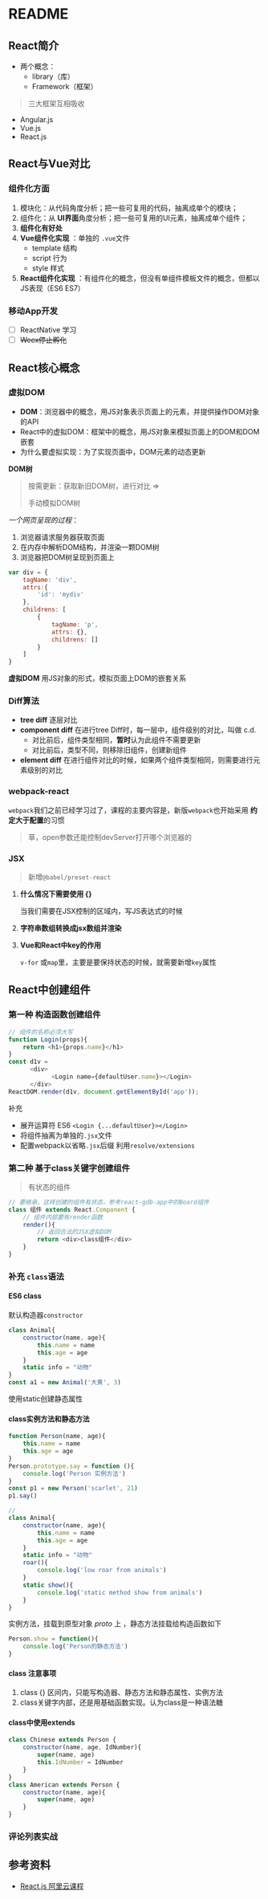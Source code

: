 # README

## React简介

- 两个概念：
  - library（库）
  - Framework（框架）

> 三大框架互相吸收

- Angular.js
- Vue.js
- React.js

## React与Vue对比

### 组件化方面

1. 模块化：从代码角度分析；把一些可复用的代码，抽离成单个的模块；
2. 组件化：从 **UI界面**角度分析；把一些可复用的UI元素，抽离成单个组件；
3. **组件化有好处**
4. **Vue组件化实现** ：单独的 `.vue`文件
   - template 结构
   - script 行为
   - style 样式
5. **React组件化实现** ：有组件化的概念，但没有单组件模板文件的概念，但都以JS表现（ES6 ES7）

### 移动App开发

- [ ] ReactNative 学习
- [ ] ~~Weex停止孵化~~

## React核心概念

### 虚拟DOM

- **DOM**：浏览器中的概念，用JS对象表示页面上的元素，并提供操作DOM对象的API
- React中的虚拟DOM：框架中的概念，用JS对象来模拟页面上的DOM和DOM嵌套
- 为什么要虚拟实现：为了实现页面中，DOM元素的动态更新

**DOM树** 

> 按需更新：获取新旧DOM树，进行对比 =>
>
> 手动模拟DOM树

*一个网页呈现的过程*：

1. 浏览器请求服务器获取页面
2. 在内存中解析DOM结构，并渲染一颗DOM树
3. 浏览器把DOM树呈现到页面上

```javascript
var div = {
    tagName: 'div',
    attrs:{
        'id': 'mydiv'
    },
    childrens: [
        {
            tagName: 'p',
            attrs: {},
            childrens: []
        }
    ]
}
```

**虚拟DOM** 用JS对象的形式，模拟页面上DOM的嵌套关系

### Diff算法

- **tree diff** 逐层对比
- **component diff** 在进行tree Diff时，每一层中，组件级别的对比，叫做 c.d.
  - 对比前后，组件类型相同，**暂时**认为此组件不需要更新
  - 对比前后，类型不同，则移除旧组件，创建新组件
- **element diff** 在进行组件对比的时候，如果两个组件类型相同，则需要进行元素级别的对比

### webpack-react

`webpack`我们之前已经学习过了，课程的主要内容是，新版`webpack`也开始采用 **约定大于配置**的习惯

> 草，open参数还能控制devServer打开哪个浏览器的

### JSX

>  新增`@babel/preset-react` 

1. **什么情况下需要使用 {}**

    当我们需要在JSX控制的区域内，写JS表达式的时候

2. **字符串数组转换成jsx数组并渲染**

3. **Vue和React中key的作用** 

   `v-for` 或`map`里，主要是要保持状态的时候，就需要新增`key`属性
## React中创建组件

### 第一种 构造函数创建组件

```javascript
// 组件的名称必须大写
function Login(props){
    return <h1>{props.name}</h1>
}
const d1v = 
      <div>
      		<Login name={defaultUser.name}></Login>
      </div>
ReactDOM.render(d1v, document.getElementById('app'));
```
补充
- 展开运算符 ES6 `<Login {...defaultUser}></Login>`
- 将组件抽离为单独的`.jsx`文件
- 配置webpack以省略`.jsx`后缀  利用`resolve/extensions`

### 第二种 基于class关键字创建组件

> 有状态的组件

```javascript
// 要继承，这样创建的组件有状态，参考react-gdb-app中的Board组件
class 组件 extends React.Component {
    // 组件内部要有render函数
    render(){
        // 返回合法的JSX虚拟DOM
        return <div>class组件</div>
    }
}
```



### 补充 `class`语法

#### ES6 class

默认构造器`constructor`

```javascript
class Animal{
    constructor(name, age){
        this.name = name
        this.age = age
    }
    static info = "动物"
}
const a1 = new Animal('大黄', 3)
```

使用static创建静态属性

####   class实例方法和静态方法

```javascript
function Person(name, age){
    this.name = name
    this.age = age
}
Person.prototype.say = function (){
    console.log('Person 实例方法')
}
const p1 = new Person('scarlet', 21)
p1.say()

// 
class Animal{
    constructor(name, age){
        this.name = name
        this.age = age
    }
    static info = "动物"
	roar(){
        console.log('low roar from animals')
    }
	static show(){
        console.log('static method show from animals')
    }
}
```

实例方法，挂载到原型对象 _proto_ 上 ，静态方法挂载给构造函数如下

```javascript
Person.show = function(){
    console.log('Person的静态方法')
}
```

#### class 注意事项

1. class {} 区间内，只能写构造器、静态方法和静态属性、实例方法
2. class关键字内部，还是用基础函数实现。认为class是一种语法糖

#### class中使用extends

```javascript
class Chinese extends Person {
    constructor(name, age, IdNumber){
        super(name, age)
        this.IdNumber = IdNumber
    }
}
class American extends Person {
    constructor(name, age){
        super(name, age)
    }
}
```

### 评论列表实战






## 参考资料

- [React.js 阿里云课程](https://edu.aliyun.com/course/1727?spm=5176.10731542.0.0.3eca11d3X5dpf3)

